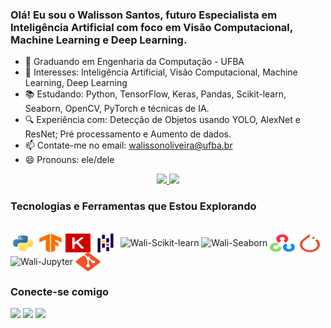 ### Olá! Eu sou o Walisson Santos, futuro Especialista em Inteligência Artificial com foco em Visão Computacional, Machine Learning e Deep Learning.


- 🤖 Graduando em Engenharia da Computação - UFBA
- 🧠 Interesses: Inteligência Artificial, Visão Computacional, Machine Learning, Deep Learning
- 📚 Estudando: Python, TensorFlow, Keras, Pandas, Scikit-learn, Seaborn, OpenCV, PyTorch e técnicas de IA.
- 🔍 Experiência com: Detecção de Objetos usando YOLO, AlexNet e ResNet; Pré processamento e Aumento de dados. 
- 📫 Contate-me no email: walissonoliveira@ufba.br
- 😄 Pronouns: ele/dele

<div align="center">
  <a href="https://github.com/WaliSantos">
    <img height="180em" src="https://github-readme-stats.vercel.app/api?username=WaliSantos&show_icons=true&theme=dark&include_all_commits=true&count_private=true"/>
    <img height="180em" src="https://github-readme-stats.vercel.app/api/top-langs/?username=WaliSantos&layout=compact&langs_count=7&theme=dark"/>
  </a>
</div>

### Tecnologias e Ferramentas que Estou Explorando

<div style="display: inline_block"><br>
  <img align="center" alt="Wali-Python" height="30" width="40" src="https://raw.githubusercontent.com/devicons/devicon/master/icons/python/python-original.svg">
  <img align="center" alt="Wali-TensorFlow" height="30" width="40" src="https://raw.githubusercontent.com/devicons/devicon/master/icons/tensorflow/tensorflow-original.svg">
  <img align="center" alt="Wali-Keras" height="30" width="40" src="https://raw.githubusercontent.com/devicons/devicon/master/icons/keras/keras-original.svg">
  <img align="center" alt="Wali-Pandas" height="30" width="40" src="https://raw.githubusercontent.com/devicons/devicon/master/icons/pandas/pandas-original.svg">
  <img align="center" alt="Wali-Scikit-learn" height="30" width="40" src="https://upload.wikimedia.org/wikipedia/commons/0/05/Scikit_learn_logo_small.svg">
  <img align="center" alt="Wali-Seaborn" height="30" width="40" src="https://seaborn.pydata.org/_images/logo-mark-lightbg.svg">
  <img align="center" alt="Wali-OpenCV" height="30" width="40" src="https://raw.githubusercontent.com/devicons/devicon/master/icons/opencv/opencv-original.svg">
  <img align="center" alt="Wali-PyTorch" height="30" width="40" src="https://raw.githubusercontent.com/devicons/devicon/master/icons/pytorch/pytorch-original.svg">
  <img align="center" alt="Wali-Jupyter" height="30" width="40" src="https://cdn.jsdelivr.net/gh/devicons/devicon@latest/icons/jupyter/jupyter-original-wordmark.svg">
  <img align="center" alt="Wali-Git" height="30" width="40" src="https://raw.githubusercontent.com/devicons/devicon/master/icons/git/git-original.svg">
</div>

### Conecte-se comigo
 
<div> 
  <a href="https://www.instagram.com/walcom.x/" target="_blank"><img src="https://img.shields.io/badge/-Instagram-%23E4405F?style=for-the-badge&logo=instagram&logoColor=white" target="_blank"></a>
  <a href = "mailto:walissonsantos.oliveira@gmail.com"><img src="https://img.shields.io/badge/-Gmail-%23333?style=for-the-badge&logo=gmail&logoColor=white" target="_blank"></a>
  <a href="https://www.linkedin.com/in/walisson-santos-100520219" target="_blank"><img src="https://img.shields.io/badge/-LinkedIn-%230077B5?style=for-the-badge&logo=linkedin&logoColor=white" target="_blank"></a> 
 
 
</div>

